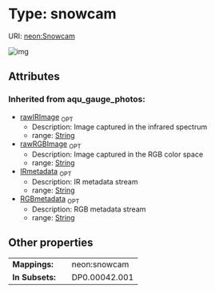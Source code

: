 
# Type: snowcam




URI: [neon:Snowcam](https://data.neonscience.org/Snowcam)


![img](http://yuml.me/diagram/nofunky;dir:TB/class/)

## Attributes


### Inherited from aqu_gauge_photos:

 * [rawIRImage](rawIRImage.md)  <sub>OPT</sub>
    * Description: Image captured in the infrared spectrum
    * range: [String](types/String.md)
 * [rawRGBImage](rawRGBImage.md)  <sub>OPT</sub>
    * Description: Image captured in the RGB color space
    * range: [String](types/String.md)
 * [IRmetadata](IRmetadata.md)  <sub>OPT</sub>
    * Description: IR metadata stream
    * range: [String](types/String.md)
 * [RGBmetadata](RGBmetadata.md)  <sub>OPT</sub>
    * Description: RGB metadata stream
    * range: [String](types/String.md)

## Other properties

|  |  |  |
| --- | --- | --- |
| **Mappings:** | | neon:snowcam |
| **In Subsets:** | | DP0.00042.001 |

